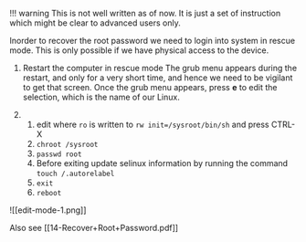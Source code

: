!!! warning 
	This is not well written as of now. It is just a set of instruction which might be clear to advanced users only.

Inorder to recover the root password we need to login into system in rescue mode. This is only possible if we have physical access to the device. 

1. Restart the computer in rescue mode
The grub menu appears during the restart, and only for a very short time, and hence we need to be vigilant to get that screen. Once the grub menu appears, press **e** to edit the selection, which is the name of our Linux. 

2. 
	1. edit where `ro` is written to `rw init=/sysroot/bin/sh` and press CTRL-X
	2. `chroot /sysroot`
	3. `passwd root`
	4. Before exiting update selinux information by running the command `touch /.autorelabel`
	5. `exit`
	6. `reboot`

![[edit-mode-1.png]]

Also see [[14-Recover+Root+Password.pdf]]
